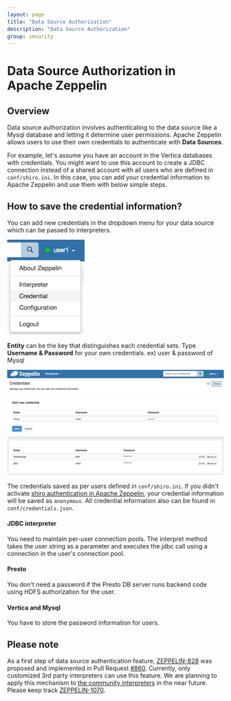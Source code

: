 ```yaml
---
layout: page
title: "Data Source Authorization"
description: "Data Source Authorization"
group: security
---
```

<!--
Licensed under the Apache License, Version 2.0 (the "License");
you may not use this file except in compliance with the License.
You may obtain a copy of the License at

http://www.apache.org/licenses/LICENSE-2.0

Unless required by applicable law or agreed to in writing, software
distributed under the License is distributed on an "AS IS" BASIS,
WITHOUT WARRANTIES OR CONDITIONS OF ANY KIND, either express or implied.
See the License for the specific language governing permissions and
limitations under the License.
-->
# Data Source Authorization in Apache Zeppelin

<div id="toc"></div>

## Overview

Data source authorization involves authenticating to the data source like a Mysql database and letting it determine user permissions.
Apache Zeppelin allows users to use their own credentials to authenticate with **Data Sources**.

For example, let's assume you have an account in the Vertica databases with credentials. 
You might want to use this account to create a JDBC connection instead of a shared account with all users who are defined in `conf/shiro.ini`. 
In this case, you can add your credential information to Apache Zeppelin and use them with below simple steps.  

## How to save the credential information?
You can add new credentials in the dropdown menu for your data source which can be passed to interpreters. 

<img class="img-responsive" src="../assets/themes/zeppelin/img/docs-img/credential_tab.png" width="180px"/>

**Entity** can be the key that distinguishes each credential sets. Type **Username & Password** for your own credentials. ex) user & password of Mysql 

<img class="img-responsive" src="../assets/themes/zeppelin/img/docs-img/add_credential.png" />

The credentials saved as per users defined in `conf/shiro.ini`.
If you didn't activate [shiro authentication in Apache Zeppelin](./shiroauthentication.html), your credential information will be saved as `anonymous`.
All credential information also can be found in `conf/credentials.json`. 

#### JDBC interpreter
You need to maintain per-user connection pools.
The interpret method takes the user string as a parameter and executes the jdbc call using a connection in the user's connection pool.

#### Presto 
You don't need a password if the Presto DB server runs backend code using HDFS authorization for the user.

#### Vertica and Mysql 
You have to store the password information for users.

## Please note
As a first step of data source authentication feature, [ZEPPELIN-828](https://issues.apache.org/jira/browse/ZEPPELIN-828) was proposed and implemented in Pull Request [#860](https://github.com/apache/zeppelin/pull/860).
Currently, only customized 3rd party interpreters can use this feature. We are planning to apply this mechanism to [the community interpreters](../manual/interpreterinstallation.md#available-community-managed-interpreters) in the near future. 
Please keep track [ZEPPELIN-1070](https://issues.apache.org/jira/browse/ZEPPELIN-1070). 
